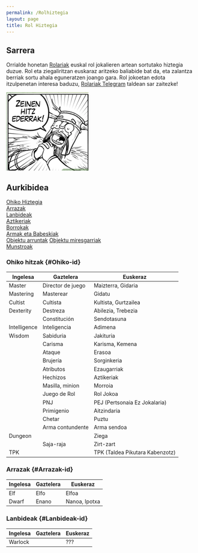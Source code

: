 ```yaml
---
permalink: /Rolhiztegia
layout: page
title: Rol Hiztegia
---
```

## Sarrera 
Orrialde honetan [Rolariak](https://rolariak.eus/) euskal rol jokalieren artean sortutako hiztegia duzue.
Rol eta ziegaliritzan euskaraz aritzeko baliabide bat da, eta zalantza berriak sortu ahala eguneratzen joango gara. 
Rol jokoetan edota itzulpenetan interesa baduzu, [Rolariak Telegram](https://t.me/rolariak) taldean sar zaitezke! 

![HitzEderrak](https://github.com/IzaroBlog/IzaroBlog.github.io/blob/main/_images/postimages/hitzederrak.png?raw=true)

## Aurkibidea

[Ohiko Hiztegia](#Ohiko-id)  
[Arrazak](#Arrazak-id)  
[Lanbideak](#Lanbideak-id)  
[Aztikeriak](#Aztikeriak-id)  
[Borrokak](#Borrokak-id)  
[Armak eta Babeskiak](#Armak-id)  
[Objektu arruntak](#ObjektuArruntak-id)
[Objektu miresgarriak](#ObjektuMiresgarriak-id)  
[Munstroak](#Munstroak-id)  


### Ohiko hitzak {#Ohiko-id}

| Ingelesa   | Gaztelera  | Euskeraz  |
| ---------- | ---------- | --------- | 
| Master | Director de juego | Maizterra, Gidaria  |
| Mastering  | Masterear        | Gidatu    | 
| Cultist    |  Cultista         | Kultista, Gurtzailea     | 
| Dexterity    | Destreza         | Abilezia, Trebezia     |
|     |  Constitución         | Sendotasuna     |
| Intelligence    |  Inteligencia         | Adimena     |
| Wisdom    |  Sabiduria         | Jakituria     |
|     |  Carisma         | Karisma, Kemena     |
|     | Ataque  | Erasoa    |
|     |  Brujería         | Sorginkeria   |
|     |  Atributos      | Ezaugarriak   |
|     |  Hechizos        | Aztikeriak   |
|     |  Masilla, minion    | Morroia   |
|     |  Juego de Rol        | Rol Jokoa   |
|     |  PNJ         | PEJ (Pertsonaia Ez Jokalaria)  |
|     |  Primigenio         | Aitzindaria   |
|     |  Chetar         | Puztu   |
|     |  Arma contundente         | Arma sendoa  |
| Dungeon    |      | Ziega   |
|     |  Saja-raja         | Zirt-zart   |
| TPK    |           | TPK (Taldea Pikutara Kabenzotz) |

 
### Arrazak {#Arrazak-id}

| Ingelesa   | Gaztelera  | Euskeraz  |
| ---------- | ---------- | --------- | 
| Elf        | Elfo       | Elfoa  |
| Dwarf      | Enano      | Nanoa, Ipotxa|

### Lanbideak {#Lanbideak-id}

| Ingelesa   | Gaztelera  | Euskeraz  |
| ---------- | ---------- | --------- | 
| Warlock        |       | ???  |




 
